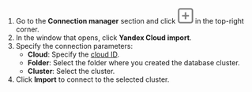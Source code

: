 1. Go to the **Connection manager** section and click ![image](../../_assets/websql/new-connection.svg) in the top-right corner.
1. In the window that opens, click **Yandex Cloud import**.
1. Specify the connection parameters:
   * **Cloud**: Specify the [cloud ID](../../resource-manager/operations/cloud/get-id.md).
   * **Folder**: Select the folder where you created the database cluster.
   * **Cluster**: Select the cluster.
1. Click **Import** to connect to the selected cluster.